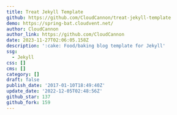 ```yaml
---
title: Treat Jekyll Template
github: https://github.com/CloudCannon/treat-jekyll-template
demo: https://spring-bat.cloudvent.net/
author: CloudCannon
author_link: https://github.com/CloudCannon
date: 2023-11-27T02:06:05.158Z
description: ':cake: Food/baking blog template for Jekyll'
ssg:
  - Jekyll
css: []
cms: []
category: []
draft: false
publish_date: '2017-01-10T18:49:40Z'
update_date: '2022-12-05T02:48:56Z'
github_star: 137
github_fork: 159
---
```

